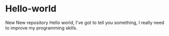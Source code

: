 # Hello-world
New New repository
Hello world, I've got to tell you something, I really need to improve my programming skills.
